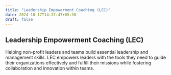 ```yaml
---
title: "Leadership Empowerment Coaching (LEC)"
date: 2024-10-17T14:37:47+05:30
draft: false
---
```


## Leadership Empowerment Coaching (LEC)

Helping non-profit leaders and teams build essential leadership and management skills. LEC empowers leaders with the tools they need to guide their organizations effectively and fulfill their missions while fostering collaboration and innovation within teams.
